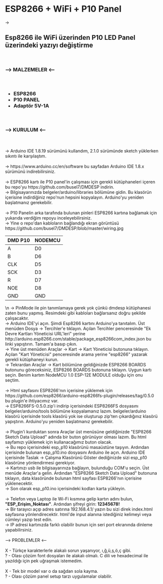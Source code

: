 # ESP8266 + WiFi + P10 Panel
-> <h2>Esp8266 ile WiFi üzerinden P10 LED Panel üzerindeki yazıyı değiştirme</h2> <br />

<h3> --> MALZEMELER <-- <h3> <br/>
<ul>
  <li>ESP8266</li>
  <li>P10 PANEL</li>
  <li>Adaptör 5V-1A</li>
</ul>
<br/>
<h3>--> KURULUM <--</h3><br/>
<br/>
-> Arduino IDE 1.8.19 sürümünü kullandım, 2.1.0 sürümünde sketch yüklerken sıkıntı ile karşılaştım.<br/>
<br/>
-> https://www.arduino.cc/en/software bu sayfadan Arduino IDE 1.8.x sürümünü indirebilirsiniz.<br/>
<br/>
-> ESP8266 kartı ile P10 panel'in çalışması için gerekli kütüphaneleri içeren bu repo'yu https://github.com/busel7/DMDESP indirin.<br/>
-> Bilgisayarınızda belgeler/arduino/libraries bölümüne gidin. Bu klasörün içerisine indirdiğiniz repo'nun hepsini kopyalayın. Arduino'yu yeniden başlatmanız gerekebilir.<br/>
<br/>
-> P10 Panelin arka tarafında bulunan pinleri ESP8266 kartına bağlamak için yukarıda verdiğim repoyu inceleyebilirsiniz.<br/>
-> Yine o repo'dan kabloların bağlandığı ekran görüntüsü https://github.com/busel7/DMDESP/blob/master/wiring.jpg <br/>
<table>
<thead>
<tr>
<th>DMD P10</th>
<th>NODEMCU</th>
</tr>
</thead>
<tbody>
<tr>
<td>A</td>
<td>D0</td>
</tr>
<tr>
<td>B</td>
<td>D6</td>
</tr>
<tr>
<td>CLK</td>
<td>D5</td>
</tr>
<tr>
<td>SCK</td>
<td>D3</td>
</tr>
<tr>
<td>R</td>
<td>D7</td>
</tr>
<tr>
<td>NOE</td>
<td>D8</td>
</tr>
<tr>
<td>GND</td>
<td>GND</td>
</tr>
</tbody>
</table> \n
-> PinMode ile pin tanımlamaya gerek yok çünkü dmdesp kütüphanesi zaten bunu yapmış. Resimdeki gibi kabloları bağlarsanız doğru şekilde çalışacaktır.
<br/>
-> Arduino IDE'yi açın. Şimdi Esp8266 kartını Arduino'ya tanıtalım. Üst menüden Dosya -> Tercihler'e tıklayın. Açılan Tercihler penceresinde "Ek Devre Kartları Yöneticisi URL'leri" yerine http://arduino.esp8266.com/stable/package_esp8266com_index.json bu linki yapıştırın. Tamam'a basıp çıkın.<br/>
-> Yine üst menüden Araçlar -> Kart -> Kart Yöneticisi butonuna tıklayın. Açılan "Kart Yöneticisi" penceresinde arama yerine "esp8266" yazarak gerekli kütüphaneyi kurun.<br/>
-> Tekrardan Araçlar -> Kart bölümüne geldiğinizde ESP8266 BOARDS butonunu göreceksiniz, ESP8266 BOARDS butonuna tıklayın. Uygun kartı seçin. Benim kartım NodeMCU 1.0 ESP-12E MODULE olduğu için onu seçtim.<br/>
<br/>
-> Html sayfasını ESP8266'nın içerisine yüklemek için https://github.com/esp8266/arduino-esp8266fs-plugin/releases/tag/0.5.0 bu plugin'e ihtiyacımız var.<br/>
-> ESP8266FS-0.5.0.zip'i indirip içerisindeki ESP8266FS dosyasını belgeler/arduino/tools bölümüne kopyalamanız lazım. belgeler/arduino klasörü içerisinde tools klasörü yok ise oluşturup zip'ten çıkardığınız klasörü yapıştırın. Arduino'yu yeniden başlatmanız gerekebilir.<br/>
<br/>
-> Plugin'i kurduktan sonra Araçlar üst menüsüne geldiğinizde "ESP8266 Sketch Data Upload" adında bir buton görünüyor olması lazım. Bu html sayfamızı yüklemek için kullanacağımız buton olacak.<br/>
-> Bu repo içerisindeki esp_p10 klasörünü masaüstüne taşıyın. Ardından içerisinde bulunan esp_p10.ino dosyasını Arduino ile açın. Arduino IDE içerisinde Taslak -> Çalışma Klasörünü Göster dediğinizde sizi esp_p10 klasörüne yönlendirmesi gerekiyor.<br/>
-> Kartınızı usb ile bilgisayarınıza bağlayın, bulunduğu COM'u seçin. Üst menüde Araçlar'a gelin. Ardından "ESP8266 Sketch Data Upload" butonuna tıklayın, data klasöründe bulunan html sayfası ESP8266'nın içerisine yüklenecektir.<br/>
-> Son olarak esp_p10.ino içerisindeki kodları karta yükleyin.<br/>
<br/>
-> Telefon veya Laptop ile Wi-Fi kısmına gelip kartın adını bulun, <b>"ESP_Erişim_Noktası"</b>. Ardından şifreyi girin: <b>12345678!</b><br/>
-> Bir tarayıcı açıp adres satırına 192.168.4.1/ yazın bu sizi direk index.html sayfasına yönlendirecektir. html'de input alanına istediğiniz kelimeyi veya cümleyi yazıp test edin.<br/>
-> IP adresi kartınızda farklı olabilir bunun için seri port ekranında dinleme yapabilirsiniz.<br/>
<br/>
--> PROBLEMLER <--<br/>
<br/>
X - Türkçe karakterlerle alakalı sorun yaşanıyor, ı,ğ,ü,ş,ö,ç gibi.<br/>
? - Olası çözüm font dosyaları ile alakalı olmalı. C dili ve hexadecimal ile yazıldığı için pek uğraşmak istemedim.<br/>
<br/>
X - Tek bir model var o da sağdan sola kayma.<br/>
? - Olası çözüm panel setup tarzı uygulamalar olabilir.<br/>
